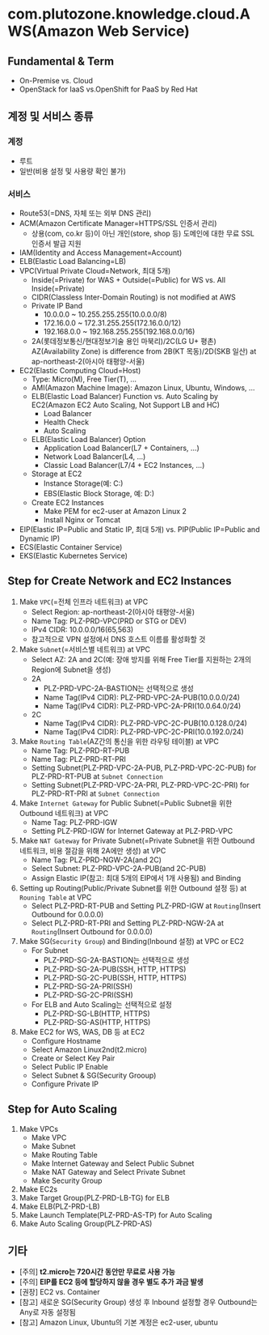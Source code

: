# com.plutozone.knowledge.cloud.AWS(Amazon Web Service)


## Fundamental & Term
- On-Premise vs. Cloud
- OpenStack for IaaS vs.OpenShift for PaaS by Red Hat


## 계정 및 서비스 종류
### 계정
- 루트
- 일반(비용 설정 및 사용량 확인 불가)

### 서비스
- Route53(=DNS, 자체 또는 외부 DNS 관리)
- ACM(Amazon Certificate Manager=HTTPS/SSL 인증서 관리)
	- 상용(com, co.kr 등)이 아닌 개인(store, shop 등) 도메인에 대한 무료 SSL 인증서 발급 지원
- IAM(Identity and Access Management=Account)
- ELB(Elastic Load Balancing=LB)
- VPC(Virtual Private Cloud=Network, 최대 5개)
	- Inside(=Private) for WAS + Outside(=Public) for WS vs. All Inside(=Private)
	- CIDR(Classless Inter-Domain Routing) is not modified at AWS
	- Private IP Band
		- 10.0.0.0 ~ 10.255.255.255(10.0.0.0/8)
   		- 172.16.0.0 ~ 172.31.255.255(172.16.0.0/12)
		- 192.168.0.0 ~ 192.168.255.255(192.168.0.0/16)
	- 2A(롯데정보통신/현대정보기술 용인 마북리)/2C(LG U+ 평촌) AZ(Availability Zone) is difference from 2B(KT 목동)/2D(SKB 일산) at ap-northeast-2(아시아 태평양-서울)
- EC2(Elastic Computing Cloud=Host)
	- Type: Micro(M), Free Tier(T), ...
	- AMI(Amazon Machine Image): Amazon Linux, Ubuntu, Windows, ...
	- ELB(Elastic Load Balancer) Function vs. Auto Scaling by EC2(Amazon EC2 Auto Scaling, Not Support LB and HC)
		- Load Balancer
		- Health Check
		- Auto Scaling
	- ELB(Elastic Load Balancer) Option
		- Application Load Balancer(L7 + Containers, ...)
		- Network Load Balancer(L4, ...)
		- Classic Load Balancer(L7/4 + EC2 Instances, ...)
	- Storage at EC2
		- Instance Storage(예: C:\)
		- EBS(Elastic Block Storage, 예: D:\)
	- Create EC2 Instances
		- Make PEM for ec2-user at Amazon Linux 2
		- Install Nginx or Tomcat
- EIP(Elastic IP=Public and Static IP, 최대 5개) vs. PIP(Public IP=Public and Dynamic IP)
- ECS(Elastic Container Service)
- EKS(Elastic Kubernetes Service)


## Step for Create Network and EC2 Instances
1. Make `VPC`(=전체 인프라 네트워크) at VPC
	- Select Region: ap-northeast-2(아시아 태평양-서울)
	- Name Tag: PLZ-PRD-VPC(PRD or STG or DEV)
	- IPv4 CIDR: 10.0.0.0/16(65,563)
	- 참고적으로 VPN 설정에서 DNS 호스트 이름를 활성화할 것
2. Make `Subnet`(=서비스별 네트워크) at VPC
	- Select AZ: 2A and 2C(예: 장애 방지를 위해 Free Tier를 지원하는 2개의 Region에 Subnet을 생성)
	- 2A
		- PLZ-PRD-VPC-2A-BASTION는 선택적으로 생성
		- Name Tag(IPv4 CIDR): PLZ-PRD-VPC-2A-PUB(10.0.0.0/24)
		- Name Tag(IPv4 CIDR): PLZ-PRD-VPC-2A-PRI(10.0.64.0/24)
	- 2C
		- Name Tag(IPv4 CIDR): PLZ-PRD-VPC-2C-PUB(10.0.128.0/24)
		- Name Tag(IPv4 CIDR): PLZ-PRD-VPC-2C-PRI(10.0.192.0/24)
3. Make `Routing Table`(AZ간의 통신을 위한 라우팅 테이블) at VPC
	- Name Tag: PLZ-PRD-RT-PUB
	- Name Tag: PLZ-PRD-RT-PRI
	- Setting Subnet(PLZ-PRD-VPC-2A-PUB, PLZ-PRD-VPC-2C-PUB) for PLZ-PRD-RT-PUB at `Subnet Connection`
 	- Setting Subnet(PLZ-PRD-VPC-2A-PRI, PLZ-PRD-VPC-2C-PRI) for PLZ-PRD-RT-PRI at `Subnet Connection`
4. Make `Internet Gateway` for Public Subnet(=Public Subnet을 위한 Outbound 네트워크) at VPC
	- Name Tag: PLZ-PRD-IGW
	- Setting PLZ-PRD-IGW for Internet Gateway at PLZ-PRD-VPC
5. Make `NAT Gateway` for Private Subnet(=Private Subnet을 위한 Outbound 네트워크, 비용 절감을 위해 2A에만 생성) at VPC
	- Name Tag: PLZ-PRD-NGW-2A(and 2C)
	- Select Subnet: PLZ-PRD-VPC-2A-PUB(and 2C-PUB)
	- Assign Elastic IP(참고: 최대 5개의 EIP에서 1개 사용됨) and Binding
6. Setting up Routing(Public/Private Subnet를 위한 Outbound 설정 등) at `Rouning Table` at VPC
	- Select PLZ-PRD-RT-PUB and Setting PLZ-PRD-IGW at `Routing`(Insert Outbound for 0.0.0.0)
	- Select PLZ-PRD-RT-PRI and Setting PLZ-PRD-NGW-2A at `Routing`(Insert Outbound for 0.0.0.0)
7. Make SG(`Security Group`) and Binding(Inbound 설정) at VPC or EC2
	- For Subnet
		- PLZ-PRD-SG-2A-BASTION는 선택적으로 생성
		- PLZ-PRD-SG-2A-PUB(SSH, HTTP, HTTPS)
  		- PLZ-PRD-SG-2C-PUB(SSH, HTTP, HTTPS)
		- PLZ-PRD-SG-2A-PRI(SSH)
		- PLZ-PRD-SG-2C-PRI(SSH)
	- For ELB and Auto Scaling는 선택적으로 설정
		- PLZ-PRD-SG-LB(HTTP, HTTPS)
		- PLZ-PRD-SG-AS(HTTP, HTTPS)
8. Make EC2 for WS, WAS, DB 등 at EC2
   	- Configure Hostname
	- Select Amazon Linux2nd(t2.micro)
	- Create or Select Key Pair
 	- Select Public IP Enable 
 	- Select Subnet & SG(Security Grooup)
  	- Configure Private IP


## Step for Auto Scaling
1. Make VPCs
	- Make VPC
	- Make Subnet
 	- Make Routing Table
	- Make Internet Gateway and Select Public Subnet
	- Make NAT Gateway and Select Private Subnet
 	- Make Security Group
2. Make EC2s
3. Make Target Group(PLZ-PRD-LB-TG) for ELB
4. Make ELB(PLZ-PRD-LB)
5. Make Launch Template(PLZ-PRD-AS-TP) for Auto Scaling
6. Make Auto Scaling Group(PLZ-PRD-AS)


## 기타
- [주의] **t2.micro는 720시간 동안만 무료로 사용 가능**
- [주의] **EIP를 EC2 등에 할당하지 않을 경우 별도 추가 과금 발생**
- [권장] EC2 vs. Container
- [참고] 새로운 SG(Security Group) 생성 후 Inbound 설정할 경우 Outbound는 Any로 자동 설정됨
- [참고] Amazon Linux, Ubuntu의 기본 계정은 ec2-user, ubuntu
